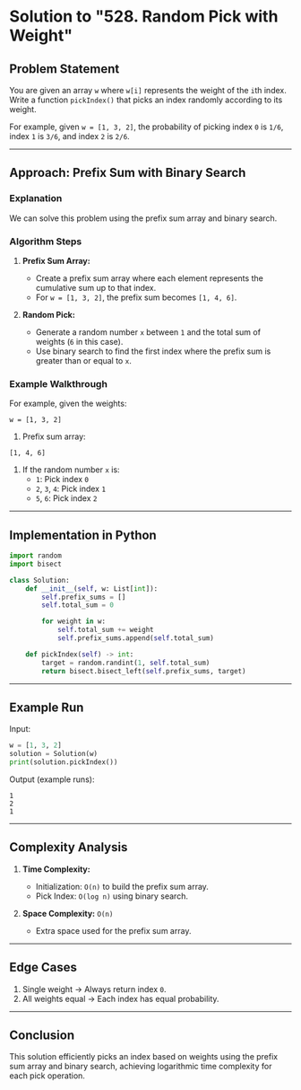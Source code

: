 # Solution to "528. Random Pick with Weight"

## Problem Statement

You are given an array `w` where `w[i]` represents the weight of the `i`th index. Write a function `pickIndex()` that picks an index randomly according to its weight.

For example, given `w = [1, 3, 2]`, the probability of picking index `0` is `1/6`, index `1` is `3/6`, and index `2` is `2/6`.

---

## Approach: Prefix Sum with Binary Search

### Explanation

We can solve this problem using the prefix sum array and binary search.

### Algorithm Steps

1. **Prefix Sum Array:**
    
    - Create a prefix sum array where each element represents the cumulative sum up to that index.
    - For `w = [1, 3, 2]`, the prefix sum becomes `[1, 4, 6]`.
2. **Random Pick:**
    
    - Generate a random number `x` between `1` and the total sum of weights (`6` in this case).
    - Use binary search to find the first index where the prefix sum is greater than or equal to `x`.

### Example Walkthrough

For example, given the weights:

```
w = [1, 3, 2]
```

1. Prefix sum array:

```
[1, 4, 6]
```

1. If the random number `x` is:
    - `1`: Pick index `0`
    - `2`, `3`, `4`: Pick index `1`
    - `5`, `6`: Pick index `2`

---

## Implementation in Python

```python
import random
import bisect

class Solution:
    def __init__(self, w: List[int]):
        self.prefix_sums = []
        self.total_sum = 0

        for weight in w:
            self.total_sum += weight
            self.prefix_sums.append(self.total_sum)

    def pickIndex(self) -> int:
        target = random.randint(1, self.total_sum)
        return bisect.bisect_left(self.prefix_sums, target)
```

---

## Example Run

Input:

```python
w = [1, 3, 2]
solution = Solution(w)
print(solution.pickIndex())
```

Output (example runs):

```
1
2
1
```

---

## Complexity Analysis

1. **Time Complexity:**
    
    - Initialization: `O(n)` to build the prefix sum array.
    - Pick Index: `O(log n)` using binary search.
2. **Space Complexity:** `O(n)`
    
    - Extra space used for the prefix sum array.

---

## Edge Cases

1. Single weight → Always return index `0`.
2. All weights equal → Each index has equal probability.

---

## Conclusion

This solution efficiently picks an index based on weights using the prefix sum array and binary search, achieving logarithmic time complexity for each pick operation.